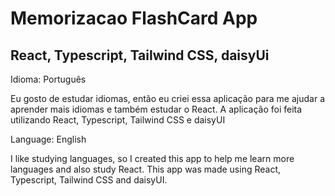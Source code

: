 # Memorizacao FlashCard App
## React, Typescript, Tailwind CSS, daisyUi

Idioma: Português

Eu gosto de estudar idiomas, então eu criei essa aplicação para me ajudar a aprender mais idiomas e também estudar o React. A aplicação foi feita utilizando React, Typescript, Tailwind CSS e daisyUI


Language: English

I like studying languages, so I created this app to help me learn more languages ​​and also study React. This app was made using React, Typescript,  Tailwind CSS and daisyUI.
